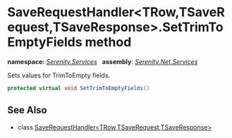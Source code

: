 # SaveRequestHandler&lt;TRow,TSaveRequest,TSaveResponse&gt;.SetTrimToEmptyFields method
**namespace:** *[Serenity.Services](../../README.md#serenity.services-namespace)*   **assembly**: *[Serenity.Net.Services](../../README.md)*

Sets values for TrimToEmpty fields.

```csharp
protected virtual void SetTrimToEmptyFields()
```

## See Also

* class [SaveRequestHandler&lt;TRow,TSaveRequest,TSaveResponse&gt;](../SaveRequestHandler-3.md)